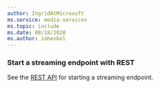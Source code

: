```yaml
---
author: IngridAtMicrosoft
ms.service: media-services 
ms.topic: include
ms.date: 08/18/2020
ms.author: inhenkel
---
```


### Start a streaming endpoint with REST

See the [REST API](/rest/api/media/streaming-endpoints/start) for starting a streaming endpoint.
